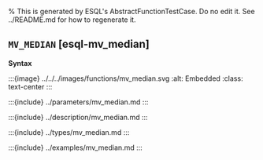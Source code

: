 % This is generated by ESQL's AbstractFunctionTestCase. Do no edit it. See ../README.md for how to regenerate it.

## `MV_MEDIAN` [esql-mv_median]

**Syntax**

:::{image} ../../../images/functions/mv_median.svg
:alt: Embedded
:class: text-center
:::


:::{include} ../parameters/mv_median.md
:::

:::{include} ../description/mv_median.md
:::

:::{include} ../types/mv_median.md
:::

:::{include} ../examples/mv_median.md
:::
